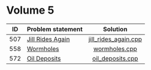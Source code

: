 # Volume 5

| ID  |                                                         Problem statement                                                         |                    Solution                    |
|:---:|:----------------------------------------------------------------------------------------------------------------------------------|:----------------------------------------------:|
| 507 | [Jill Rides Again](http://uva.onlinejudge.org/index.php?option=com_onlinejudge&Itemid=8&category=7&page=show_problem&problem=448) | [jill_rides_again.cpp](./jill_rides_again.cpp) |
| 558 | [Wormholes](http://uva.onlinejudge.org/index.php?option=com_onlinejudge&Itemid=8&category=7&page=show_problem&problem=499)        | [wormholes.cpp](./wormholes.cpp)               |
| 572 | [Oil Deposits](http://uva.onlinejudge.org/index.php?option=com_onlinejudge&Itemid=8&category=7&page=show_problem&problem=513)     | [oil_deposits.cpp](./oil_deposits.cpp)         |
